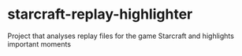 # starcraft-replay-highlighter
Project that analyses replay files for the game Starcraft and highlights important moments 

